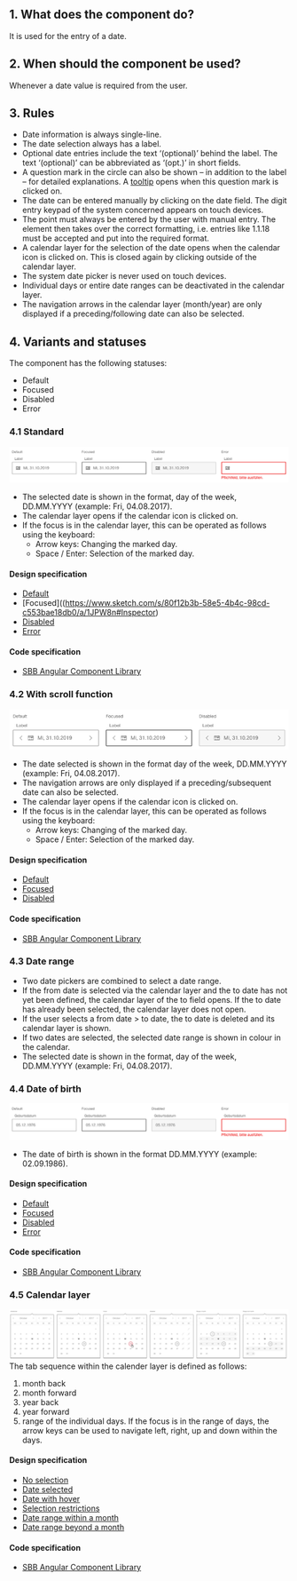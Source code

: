 ## 1. What does the component do?
It is used for the entry of a date.

## 2. When should the component be used?
Whenever a date value is required from the user.

## 3. Rules
* Date information is always single-line.
* The date selection always has a label.
* Optional date entries include the text ‘(optional)’ behind the label. The text ‘(optional)’ can be abbreviated as ‘(opt.)’ in short fields.
* A question mark in the circle can also be shown – in addition to the label – for detailed explanations. A [tooltip](https://digital.sbb.ch/en/websites/components/tooltip) opens when this question mark is clicked on.
* The date can be entered manually by clicking on the date field. The digit entry keypad of the system concerned appears on touch devices.
* The point must always be entered by the user with manual entry. The element then takes over the correct formatting, i.e. entries like 1.1.18 must be accepted and put into the required format.
* A calendar layer for the selection of the date opens when the calendar icon is clicked on. This is closed again by clicking outside of the calendar layer.
* The system date picker is never used on touch devices.
* Individual days or entire date ranges can be deactivated in the calendar layer.
* The navigation arrows in the calendar layer (month/year) are only displayed if a preceding/following date can also be selected.

## 4. Variants and statuses
The component has the following statuses: 
* Default
* Focused
* Disabled
* Error

### 4.1 Standard
![Image of the datepicker component in the standard variant](https://raw.githubusercontent.com/sbb-design-systems/design-system-website-documentation/master/documentation/components/datepicker/images/datepicker_default.png 'class: image')
* The selected date is shown in the format, day of the week, DD.MM.YYYY (example: Fri, 04.08.2017).
* The calendar layer opens if the calendar icon is clicked on.
* If the focus is in the calendar layer, this can be operated as follows using the keyboard:
    * Arrow keys: Changing the marked day.
    * Space / Enter: Selection of the marked day.

#### Design specification
* [Default](https://www.sketch.com/s/80f12b3b-58e5-4b4c-98cd-c553bae18db0/a/Rvo8Rx#Inspector)
* [Focused]((https://www.sketch.com/s/80f12b3b-58e5-4b4c-98cd-c553bae18db0/a/1JPW8n#Inspector)
* [Disabled](https://www.sketch.com/s/80f12b3b-58e5-4b4c-98cd-c553bae18db0/a/pZKwmG#Inspector)
* [Error](https://www.sketch.com/s/80f12b3b-58e5-4b4c-98cd-c553bae18db0/a/VOob9A#Inspector)

#### Code specification
* [SBB Angular Component Library](https://sbb-angular.app.sbb.ch/latest/content/datepicker)

### 4.2 With scroll function
![Image of the datepicker component with scroll function](https://raw.githubusercontent.com/sbb-design-systems/design-system-website-documentation/master/documentation/components/datepicker/images/datepicker_pageable.png 'class: image')
* The date selected is shown in the format day of the week, DD.MM.YYYY (example: Fri, 04.08.2017).
* The navigation arrows are only displayed if a preceding/subsequent date can also be selected.
* The calendar layer opens if the calendar icon is clicked on.
* If the focus is in the calendar layer, this can be operated as follows using the keyboard:
    * Arrow keys: Changing of the marked day.
    * Space / Enter: Selection of the marked day.

#### Design specification
* [Default](https://www.sketch.com/s/80f12b3b-58e5-4b4c-98cd-c553bae18db0/a/Ya5d7m#Inspector)
* [Focused](https://www.sketch.com/s/80f12b3b-58e5-4b4c-98cd-c553bae18db0/a/KPRqDg#Inspector)
* [Disabled](https://www.sketch.com/s/80f12b3b-58e5-4b4c-98cd-c553bae18db0/a/wmQgoq#Inspector)

#### Code specification
* [SBB Angular Component Library](https://sbb-angular.app.sbb.ch/latest/content/datepicker)

### 4.3 Date range
* Two date pickers are combined to select a date range.
* If the from date is selected via the calendar layer and the to date has not yet been defined, the calendar layer of the to field opens. If the to date has already been selected, the calendar layer does not open.
* If the user selects a from date > to date, the to date is deleted and its calendar layer is shown.
* If two dates are selected, the selected date range is shown in colour in the calendar.
* The selected date is shown in the format, day of the week, DD.MM.YYYY (example: Fri, 04.08.2017).

### 4.4 Date of birth
![Image of the datepicker component with date of birth](https://raw.githubusercontent.com/sbb-design-systems/design-system-website-documentation/master/documentation/components/datepicker/images/datepicker_birthdate.png 'class: image')
* The date of birth is shown in the format DD.MM.YYYY (example: 02.09.1986).

#### Design specification
* [Default](https://www.sketch.com/s/80f12b3b-58e5-4b4c-98cd-c553bae18db0/a/qJVqE2#Inspector)
* [Focused](https://www.sketch.com/s/80f12b3b-58e5-4b4c-98cd-c553bae18db0/a/LgnLa3#Inspector)
* [Disabled](https://www.sketch.com/s/80f12b3b-58e5-4b4c-98cd-c553bae18db0/a/7mav8P#Inspector)
* [Error](https://www.sketch.com/s/80f12b3b-58e5-4b4c-98cd-c553bae18db0/a/yaQ2xa#Inspector)

#### Code specification
* [SBB Angular Component Library](https://sbb-angular.app.sbb.ch/latest/content/datepicker)

### 4.5 Calendar layer
![Image of the datepicker component with visible date layer](https://raw.githubusercontent.com/sbb-design-systems/design-system-website-documentation/master/documentation/components/datepicker/images/datepicker_picker.png 'class: image')
The tab sequence within the calender layer is defined as follows:
1. month back
2. month forward
3. year back
4. year forward
5. range of the individual days. If the focus is in the range of days, the arrow keys can be used to navigate left, right, up and down within the days.

#### Design specification
* [No selection](https://www.sketch.com/s/80f12b3b-58e5-4b4c-98cd-c553bae18db0/a/9aWe8z#Inspector)
* [Date selected](https://www.sketch.com/s/80f12b3b-58e5-4b4c-98cd-c553bae18db0/a/PZoPk8#Inspector)
* [Date with hover](https://www.sketch.com/s/80f12b3b-58e5-4b4c-98cd-c553bae18db0/a/gLZldj#Inspector)
* [Selection restrictions](https://www.sketch.com/s/80f12b3b-58e5-4b4c-98cd-c553bae18db0/a/8Dp4b8#Inspector)
* [Date range within a month](https://www.sketch.com/s/80f12b3b-58e5-4b4c-98cd-c553bae18db0/a/2vejnA#Inspector)
* [Date range beyond a month](hhttps://www.sketch.com/s/80f12b3b-58e5-4b4c-98cd-c553bae18db0/a/MjM7A7#Inspector)

#### Code specification
* [SBB Angular Component Library](https://sbb-angular.app.sbb.ch/latest/content/datepicker)